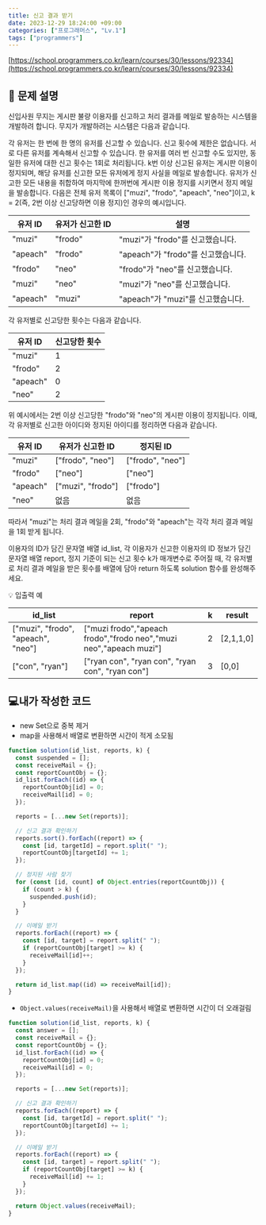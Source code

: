 ```yaml
---
title: 신고 결과 받기
date: 2023-12-29 18:24:00 +09:00
categories: ["프로그래머스", "Lv.1"]
tags: ["programmers"]
---
```


[https://school.programmers.co.kr/learn/courses/30/lessons/92334](https://school.programmers.co.kr/learn/courses/30/lessons/92334)

## 📔 문제 설명

신입사원 무지는 게시판 불량 이용자를 신고하고 처리 결과를 메일로 발송하는 시스템을 개발하려 합니다. 무지가 개발하려는 시스템은 다음과 같습니다.

각 유저는 한 번에 한 명의 유저를 신고할 수 있습니다.
신고 횟수에 제한은 없습니다. 서로 다른 유저를 계속해서 신고할 수 있습니다.
한 유저를 여러 번 신고할 수도 있지만, 동일한 유저에 대한 신고 횟수는 1회로 처리됩니다.
k번 이상 신고된 유저는 게시판 이용이 정지되며, 해당 유저를 신고한 모든 유저에게 정지 사실을 메일로 발송합니다.
유저가 신고한 모든 내용을 취합하여 마지막에 한꺼번에 게시판 이용 정지를 시키면서 정지 메일을 발송합니다.
다음은 전체 유저 목록이 ["muzi", "frodo", "apeach", "neo"]이고, k = 2(즉, 2번 이상 신고당하면 이용 정지)인 경우의 예시입니다.

| 유저 ID  | 유저가 신고한 ID | 설명                               |
| -------- | ---------------- | ---------------------------------- |
| "muzi"   | "frodo"          | "muzi"가 "frodo"를 신고했습니다.   |
| "apeach" | "frodo"          | "apeach"가 "frodo"를 신고했습니다. |
| "frodo"  | "neo"            | "frodo"가 "neo"를 신고했습니다.    |
| "muzi"   | "neo"            | "muzi"가 "neo"를 신고했습니다.     |
| "apeach" | "muzi"           | "apeach"가 "muzi"를 신고했습니다.  |

각 유저별로 신고당한 횟수는 다음과 같습니다.

| 유저 ID  | 신고당한 횟수 |
| -------- | ------------- |
| "muzi"   | 1             |
| "frodo"  | 2             |
| "apeach" | 0             |
| "neo"    | 2             |

위 예시에서는 2번 이상 신고당한 "frodo"와 "neo"의 게시판 이용이 정지됩니다. 이때, 각 유저별로 신고한 아이디와 정지된 아이디를 정리하면 다음과 같습니다.

| 유저 ID  | 유저가 신고한 ID  | 정지된 ID        |
| -------- | ----------------- | ---------------- |
| "muzi"   | ["frodo", "neo"]  | ["frodo", "neo"] |
| "frodo"  | ["neo"]           | ["neo"]          |
| "apeach" | ["muzi", "frodo"] | ["frodo"]        |
| "neo"    | 없음              | 없음             |

따라서 "muzi"는 처리 결과 메일을 2회, "frodo"와 "apeach"는 각각 처리 결과 메일을 1회 받게 됩니다.

이용자의 ID가 담긴 문자열 배열 id_list, 각 이용자가 신고한 이용자의 ID 정보가 담긴 문자열 배열 report, 정지 기준이 되는 신고 횟수 k가 매개변수로 주어질 때, 각 유저별로 처리 결과 메일을 받은 횟수를 배열에 담아 return 하도록 solution 함수를 완성해주세요.

💡 입출력 예

| id_list                            | report                                                             | k   | result    |
| ---------------------------------- | ------------------------------------------------------------------ | --- | --------- |
| ["muzi", "frodo", "apeach", "neo"] | ["muzi frodo","apeach frodo","frodo neo","muzi neo","apeach muzi"] | 2   | [2,1,1,0] |
| ["con", "ryan"]                    | ["ryan con", "ryan con", "ryan con", "ryan con"]                   | 3   | [0,0]     |

## 💻내가 작성한 코드

- new Set으로 중복 제거
- map을 사용해서 배열로 변환하면 시간이 적게 소모됨

```js
function solution(id_list, reports, k) {
  const suspended = [];
  const receiveMail = {};
  const reportCountObj = {};
  id_list.forEach((id) => {
    reportCountObj[id] = 0;
    receiveMail[id] = 0;
  });

  reports = [...new Set(reports)];

  // 신고 결과 확인하기
  reports.sort().forEach((report) => {
    const [id, targetId] = report.split(" ");
    reportCountObj[targetId] += 1;
  });

  // 정지된 사람 찾기
  for (const [id, count] of Object.entries(reportCountObj)) {
    if (count > k) {
      suspended.push(id);
    }
  }

  // 이메일 받기
  reports.forEach((report) => {
    const [id, target] = report.split(" ");
    if (reportCountObj[target] >= k) {
      receiveMail[id]++;
    }
  });

  return id_list.map((id) => receiveMail[id]);
}
```

- `Object.values(receiveMail)`을 사용해서 배열로 변환하면 시간이 더 오래걸림

```js
function solution(id_list, reports, k) {
  const answer = [];
  const receiveMail = {};
  const reportCountObj = {};
  id_list.forEach((id) => {
    reportCountObj[id] = 0;
    receiveMail[id] = 0;
  });

  reports = [...new Set(reports)];

  // 신고 결과 확인하기
  reports.forEach((report) => {
    const [id, targetId] = report.split(" ");
    reportCountObj[targetId] += 1;
  });

  // 이메일 받기
  reports.forEach((report) => {
    const [id, target] = report.split(" ");
    if (reportCountObj[target] >= k) {
      receiveMail[id] += 1;
    }
  });

  return Object.values(receiveMail);
}
```
